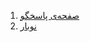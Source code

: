 <ol>
  <li><a href="https://github.com/mesbahpour/codecup/tree/main/33043">صفحه‌ی پاسخگو</a></li>
   <li><a href="https://github.com/mesbahpour/codecup/tree/main/182542">نوبار</a></li>
</ol>
